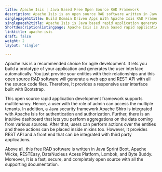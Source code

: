 ```yaml
---
title: Apache Isis | Java Based Free Open Source RAD Framework
description: Apache Isis is an open source RAD software written in Java. It lets you develop a prototype of your application and generates a user interface automatically
singlepageh1title: Build Domain Driven Apps With Apache Isis RAD Framework
singlepageh2title: Apache Isis is Java based rapid application generator. It provides many RAD tools such as Swagger UI, Wicket Viewer OOUI, Cucumber Framework, and REST interface
Shortdescriptionlistingpage: Apache Isis is Java based rapid application generator. It provides many RAD tools such as Swagger UI, Wicket Viewer OOUI, Cucumber Framework, and REST interface
linktitle: apache-isis
draft: false
weight: 2
layout: "single"

---
```


Apache Isis is a recommended choice for agile development. It lets you build a prototype of your application and generates the user interface automatically. You just provide your entities with their relationships and this open source RAD software will generate a web app and REST API with all the source code files. Therefore, It provides a responsive user interface built with Bootstrap.

This open source rapid application development framework supports multitenancy. Hence, a user with the role of admin can access the multiple tenants. In addition, a Java security framework Apache Shiro is integrated with Apache Isis for authentication and authorization. Further, there is an intuitive dashboard that lets you perform aggregations on the data coming from various sources. After that, users can perform actions over the entities and these actions can be placed inside mixins too. However, It provides REST API and a front end that can be integrated with third party applications.

Above all, this free RAD software is written in Java Sprint Boot, Apache[ ](https://wicket.apache.org/)Wicke, RESTEasy, DataNucleus Acess Platform, Lombok, and Byte Buddy. Moreover, It is a fast, secure, and completely open source with all the supporting documentation.